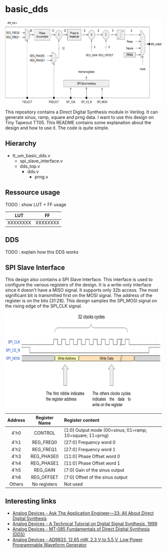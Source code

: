 # basic_dds

<img src="./schematic.png" width="700" height="268">

This repository contains a Direct Digital Synthesis module in Verilog. It can generate sinus, ramp, square and prng data. I want to use this design on Tiny Tapeout TT05. This README contains some explanation about the design and how to use it. The code is quite simple.

## Hierarchy

- tt_um_basic_dds.v
  - spi_slave_interface.v
  - dds_top.v
    - dds.v
      - prng.v

## Ressource usage

TODO : show LUT + FF usage

| LUT       | FF            |
| :-------: |:-------------:|
| XXXXXXXX  | XXXXXXXX      |

## DDS

TODO : explain how this DDS works

## SPI Slave Interface

This design also contains a SPI Slave Interface. This interface is used to configure the various registers of the design. It is a write-only interface since it doesn't have a MISO signal. It supports only 32b access. The most significant bit is transmitted first on the MOSI signal. The address of the register is on the bits [31:28]. This design samples the SPI_MOSI signal on the rising edge of the SPI_CLK signal.

<img src="./spi_interface.png" width="687" height="305">

| Address           | Register Name | Register content                                          |
| :---------------: |:-------------:| :---------------------------------------------------------|
| 4'h0              | CONTROL       | [1:0] Output mode (00=sinus; 01=ramp; 10=square; 11=prng) |
| 4'h1              | REG_FREQ0     | [27:0] Frequency word 0                                   |
| 4'h2              | REG_FREQ1     | [27:0] Frequency word 1                                   |
| 4'h3              | REG_PHASE0    | [11:0] Phase Offset word 0                                |
| 4'h4              | REG_PHASE1    | [11:0] Phase Offset word 1                                |
| 4'h5              | REG_GAIN      | [7:0] Gain of the sinus output                            |
| 4'h6              | REG_OFFSET    | [7:0] Offset of the sinus output                          |
| Others            | No registers  | Not used                                                  |

## Interesting links

- [Analog Devices - Ask The Application Engineer—33: All About Direct Digital Synthesis](https://www.analog.com/en/analog-dialogue/articles/all-about-direct-digital-synthesis.html)
- [Analog Devices - A Technical Tutorial on Digital Signal Synthesis, 1999](https://www.analog.com/en/education/education-library/technical-tutorial-dds.html)
- [Analog Devices - MT-085 Fundamentals of Direct Digital Synthesis (DDS)](https://www.analog.com/media/en/training-seminars/tutorials/MT-085.pdf)
- [Analog Devices - AD9833, 12.65 mW, 2.3 V to 5.5 V, Low Power Programmable Waveform Generator](https://www.analog.com/media/en/technical-documentation/data-sheets/ad9833.pdf)
